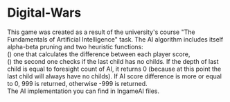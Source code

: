 # Digital-Wars
This game was created as a result of the university's course "The Fundamentals of Artificial Intelligence" task.
The AI algorithm includes itself alpha-beta pruning and two heuristic functions: <br />
() one that calculates the difference between each player score, <br />
() the second one checks if the last child has no childs. If the depth of last child is equal to foresight count of AI, it returns 0 (because at this point the last child will always have no childs). If AI score difference is more or equal to 0, 999 is returned, otherwise -999 is returned. <br />
The AI implementation you can find in IngameAI files.
